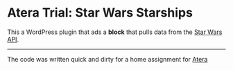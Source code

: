 # Atera Trial: Star Wars Starships

This a WordPress plugin that ads a **block** that pulls data from the [Star Wars API](https://swapi.dev/).

---

The code was written quick and dirty for a home assignment for [Atera](https://www.atera.com/)
